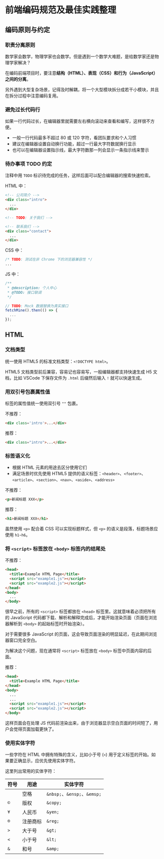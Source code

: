 # 前端编码规范及最佳实践整理

## 编码原则与约定

### 职责分离原则

数学家会数学，物理学家也会数学。但是遇到一个数学大难题，是给数学家还是物理学家解决？

在编码前端项目时，要注意**结构（HTML）、表现（CSS）和行为（JavaScript）之间的分离**。

另外遇到大型复杂场景，记得及时解耦，将一个大型模块拆分成若干小模块，并且在拆分过程中注意编码复用。

### 避免过长代码行

如果一行代码过长，在编辑器里就需要左右横向滚动来查看和编写，这样很不方便。

* 一般一行代码最多不超过 80 或 120 字符，看团队要求和个人习惯
* 建议在编辑器设置自动换行功能，超过一行最大字符数就换行显示
* 也可以在编辑器设置指示线，最大字符数那一列会显示一条指示线来警示

### 待办事项 TODO 约定

注释中用 `TODO` 标识待完成的任务，这样后面可以配合编辑器的搜索快速检索。

HTML 中：

```html
<!-- 公司简介 -->
<div class="intro">
  ...
</div>

<!-- TODO: 关于我们 -->

<!-- 联系我们 -->
<div class="contact">
  ...
</div>
```

CSS 中：

```css
/* TODO: 测试在非 Chrome 下的浏览器兼容性 */
...
```

JS 中：

```js
/**
 * @description: 个人中心
 * @TODO: 接口联调
 */

// TODO: Mock 数据替换为真实接口
fetchMine().then(() => {
  ...
});
```

## HTML

### 文档类型

统一使用 HTML5 的标准文档类型：`<!DOCTYPE html>`。

HTML5 文档类型前后兼容，容易记也容易写，一般编辑器都支持快速生成 H5 文档，比如 VSCode 下保存文件为 `.html` 后缀然后输入 `!` 就可以快速生成。

### 用双引号包裹属性值

标签的属性值统一使用双引号 `""` 包裹。

不推荐：

```html
<div class='intro'>...</div>
```

推荐：

```html
<div class="intro">...</div>
```

### 标签语义化

* 根据 HTML 元素的用途去区分使用它们
* 满足场景时优先使用 HTML5 提供的语义标签：`<header>`、`<footer>`、`<article>`、`<section>`、`<nav>`、`<aside>`、`<address>`

不推荐：

```html
<p>新闻标题 XXX</p>
```

推荐：

```html
<h1>新闻标题 XXX</h1>
```

虽然使用 `<p>` 配合着 CSS 可以实现标题样式，但 `<p>` 的语义是段落，标题场景应使用 `h1~h6`。

### 将 `<script>` 标签放在 `<body>` 标签内的结尾处

不推荐：

```html
<head>
  <title>Example HTML Page</title>
  <script src="example1.js"></script>
  <script src="example2.js"></script>
</head>
<body>
  ...
</body>
```

很早之前，所有的 `<script>` 标签都放在 `<head>` 标签里。这就意味着必须把所有的 JavaScript 代码都下载、解析和解释完成后，才能开始渲染页面（页面在浏览器解析到 `<body>` 的起始标签时开始渲染）。

对于需要很多 JavaScript 的页面，这会导致页面渲染的明显延迟，在此期间浏览器窗口完全空白。

为解决这个问题，现在通常将 `<script>` 标签放在 `<body>` 标签中页面内容的后面。

推荐：

```html
<head>
  <title>Example HTML Page</title>
</head>
<body>
  ...
  ...
  <script src="example1.js"></script>
  <script src="example2.js"></script>
</body>
```

这样页面会在处理 JS 代码前渲染出来，由于浏览器显示空白页面的时间短了，用户会觉得页面加载更快了。

### 使用实体字符

一些字符在 HTML 中拥有特殊的含义，比如小于号 (`<`) 用于定义标签的开始。如果要正确显示，应优先使用实体字符。

这里列出常用的实体字符：

符号 | 用途 | 实体字符 |
-- | -- | --
` ` | 空格 | `&nbsp;`、`&ensp;`、`&emsp;`
`©` | 版权 | `&copy;`
`¥` | 人民币 | `&yen;`
`®` | 注册商标 | `&reg;`
`>` | 大于号 | `&gt;`
`<` | 小于号 | `&lt;`
`&` | 和号 | `&amp;`
